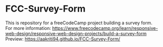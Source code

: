 # FCC-Survey-Form
This is repository for a freeCodeCamp project building a survey form. <br>
For more information: https://www.freecodecamp.org/learn/responsive-web-design/responsive-web-design-projects/build-a-survey-form
<br>
Preview: https://aakriti94.github.io/FCC-Survey-Form/
